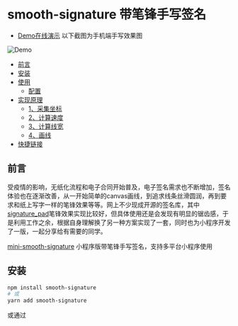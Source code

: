 # smooth-signature 带笔锋手写签名

- [Demo在线演示](https://linjc.github.io/smooth-signature/)  以下截图为手机端手写效果图

![Demo](https://linjc.github.io/signature-demo.jpg)

- [前言](#前言)
- [安装](#安装)
- [使用](#使用)
    - [配置](#配置options)
- [实现原理](#实现原理)
    - [1、采集坐标](#1采集画笔经过的点坐标和时间)
    - [2、计算速度](#2计算两点之间移动速度)
    - [3、计算线宽](#3计算两点之间线的宽度)
    - [4、画线](#4画线)
- [快捷链接](#快捷链接)

## 前言
受疫情的影响，无纸化流程和电子合同开始普及，电子签名需求也不断增加，签名体验也在逐渐改善，从一开始简单的canvas画线，到追求线条丝滑圆润，再到要求和纸上写字一样的笔锋效果等等。网上不少现成开源的签名库，其中[signature_pad](https://github.com/szimek/signature_pad)笔锋效果实现比较好，但具体使用还是会发现有明显的锯齿感，于是利用工作之余，根据自身理解换了另一种方案实现了一套，同时也为小程序开发了一版，一起分享给有需要的同学。

[mini-smooth-signature](https://github.com/linjc/mini-smooth-signature) 小程序版带笔锋手写签名，支持多平台小程序使用

## 安装

```bash
npm install smooth-signature
# 或
yarn add smooth-signature
```

或通过<script>引用，全局变量 **window.SmoothSignature**

```html
<script src="https://unpkg.com/smooth-signature/dist/index.umd.min.js" />
```

也可自行下载[smooth-signature.js](https://unpkg.com/browse/smooth-signature/dist/)到本地引用

## 使用
```html
<div>
    <canvas />
</div>
```
```js
import SmoothSignature from "smooth-signature";

const canvas = document.querySelector("canvas");
const signature = new SmoothSignature(canvas);

// 生成PNG
const url = signature.getPNG() // 或者 signature.toDataURL()

// 生成JPG
const url = signature.getJPG() // 或者 signature.toDataURL('image/jpeg')

// 清屏
signature.clear()

// 撤销
signature.undo()

// 重做
signature.redo()

// 是否为空
signature.isEmpty()

// 生成旋转后的新画布 -90/90/-180/180
signature.getRotateCanvas(90)
```

### 配置[options]
所有配置项均是可选的
```js
const signature = new SmoothSignature(canvas, {
    width: 1000,
    height: 600,
    scale: 2,
    minWidth: 4,
    maxWidth: 10,
    color: '#1890ff',
    bgColor: '#efefef'
});

```
**options.width**

画布在页面实际渲染的宽度(px)
* Type: `number`
* Default：canvas.clientWidth || 320

**options.height**

画布在页面实际渲染的高度(px)
* Type: `number`
* Default：canvas.clientHeight || 200

**options.scale**

画布缩放，可用于提高清晰度
* Type: `number`
* Default：window.devicePixelRatio || 1

**options.color**

画笔颜色
* Type: `string`
* Default：black

**options.bgColor**

画布背景颜色，默认透明
* Type: `string`
* Default：

**options.openSmooth**

是否开启笔锋效果，默认开启
* Type: `boolean`
* Default：true

**options.minWidth**

画笔最小宽度(px)，开启笔锋时画笔最小宽度
* Type: `number`
* Default：2

**options.maxWidth**

画笔最大宽度(px)，开启笔锋时画笔最大宽度，或未开启笔锋时画笔正常宽度
* Type: `number`
* Default：6

**options.minSpeed**

画笔达到最小宽度所需最小速度(px/ms)，取值范围1.0-10.0，值越小，画笔越容易变细，笔锋效果会比较明显，可以自行调整查看效果，选出自己满意的值。
* Type: `number`
* Default：1.5

**options.maxWidthDiffRate**

相邻两线宽度增(减)量最大百分比，取值范围1-100，为了达到笔锋效果，画笔宽度会随画笔速度而改变，如果相邻两线宽度差太大，过渡效果就会很突兀，使用maxWidthDiffRate限制宽度差，让过渡效果更自然。可以自行调整查看效果，选出自己满意的值。

* Type: `number`
* Default：20

**options.onStart**

绘画开始回调函数

* Type: `function`

**options.onEnd**

绘画结束回调函数

* Type: `function`

## 实现原理

我们平时纸上写字，细看会发现笔画的粗细是不均匀的，这是写字过程中，笔的按压力度和移动速度不同而形成的。而在电脑手机浏览器上，虽然我们无法获取到触摸的压力，但可以通过画笔移动的速度来实现不均匀的笔画效果，让字体看起来和纸上写字一样有“笔锋”。下面介绍具体实现过程（以下展示代码只为方便理解，非最终实现代码）。

#### 1、采集画笔经过的点坐标和时间
通过监听画布move事件采集移动经过的点坐标，并记录当前时间，然后保存到points数组中。
```js
function onMove(event) {
    const e = event.touches && event.touches[0] || event;
    const rect = this.canvas.getBoundingClientRect();
    const point = {
        x: e.clientX - rect.left,
        y: e.clientY - rect.top,
        t: Date.now()
    }
    points.push(point);
}
```

#### 2、计算两点之间移动速度
通过两点坐标计算出两点距离，再除以时间差，即可得到移动速度。
```js
const distance = Math.sqrt(Math.pow(end.x - start.x, 2) + Math.pow(end.y - start.y, 2));
const speed = distance / (end.t - start.t);
```

#### 3、计算两点之间线的宽度
得到两点间移动速度，接下来通过简单算法计算出线的宽度，其中maxWidth、minWidth、minSpeed为配置项
```js
const addWidth = (maxWidth - minWidth) * speed / minSpeed;
const lineWidth = Math.min(Math.max(maxWidth - addWidth, minWidth), maxWidth);
```
另外，为了防止相邻两条线宽度差太大，而出现突兀的过渡效果，需要做下限制，其中maxWidthDiffRate为配置项，preLineWidth为上一条线的宽度
```js
const rate = (lineWidth - preLineWidth) / preLineWidth;
const maxRate = maxWidthDiffRate / 100;
if (Math.abs(rate) > maxRate) {
    const per = rate > 0 ? maxRate : -maxRate;
    lineWidth = preLineWidth * (1 + per);
}
```

#### 4、画线
现在已经知道每两点间线的宽度，接下来就是画线了。为了让线条看起来圆润以及线粗细过渡更自然，我把两点之间的线平均成三段，其中：
1) 第一段（x0,y0 - x1,y1）线宽设置为当前线宽和上一条线宽的平均值lineWidth1 = (preLineWidth + lineWidth) / 2
2) 第二段（x1,y1 - x2,y2）
3) 第三段（x2,y2 - next_x0,next_y0）线宽设置为当前线宽和下一条线宽的平均值lineWidth3 = (nextLineWidth + lineWidth) / 2

开始画线，先来看第一段线，因为第一段线和上一条线相交，为了保证两条线过渡比较圆润，采用二次贝塞尔曲线，起点为上一条线的第三段起点(pre_x2, pre_y2)
```js
ctx.lineWidth = lineWidth1
ctx.beginPath();
ctx.moveTo(pre_x2, pre_y2);
ctx.quadraticCurveTo(x0, y0, x1, y1);
ctx.stroke();
```

第二段线为承接第一段和第三段的过渡线，由于第一段和第三段线宽有差异，所以第二段线使用梯形填充，让过渡效果更自然。
```js
ctx.beginPath();
ctx.moveTo(point1.x, point1.y);
ctx.lineTo(point2.x, point2.y);
ctx.lineTo(point3.x, point3.y);
ctx.lineTo(point4.x, point4.y);
ctx.fill();
```

第三段等画下一条线时重复上述操作即可。

## 快捷链接

- [Example代码](./example)
- [Github仓库](https://github.com/linjc/smooth-signature)
- [Gitee仓库](https://gitee.com/l2j2c3/smooth-signature)
